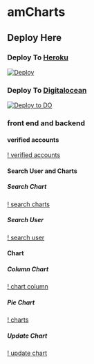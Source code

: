 # amCharts

## Deploy Here
### Deploy To [Heroku](https://heroku.com)
[![Deploy](https://www.herokucdn.com/deploy/button.svg)](https://heroku.com/deploy)

### Deploy To [Digitalocean](https://digitalocean.com)
[![Deploy to DO](https://www.deploytodo.com/do-btn-blue.svg)](https://cloud.digitalocean.com/apps/new?repo=https://github.com/Bekzodbek2006/amCharts/tree/main)

### front end and backend

#### verified accounts
[! verified accounts](static/images/verified_accounts.png)

#### Search User and Charts
##### Search Chart
[! search charts](static/images/search_chart.png)
##### Search User
[! search user](static/images/search.png)

#### Chart
##### Column Chart
[! chart column](static/images/chart_column.png)
##### Pie Chart
[! charts ](static/images/charts.png.png)
##### Update Chart
[! update chart](static/images/update_charts.png)